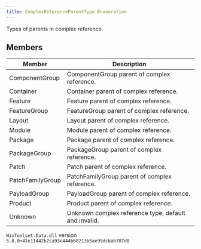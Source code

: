 ```yaml
---
title: ComplexReferenceParentType Enumeration
---
```

Types of parents in complex reference.
## Members
| Member | Description |
| ------ | ----------- |
| ComponentGroup | ComponentGroup parent of complex reference. |
| Container | Container parent of complex reference. |
| Feature | Feature parent of complex reference. |
| FeatureGroup | FeatureGroup parent of complex reference. |
| Layout | Layout parent of complex reference. |
| Module | Module parent of complex reference. |
| Package | Package parent of complex reference. |
| PackageGroup | PackageGroup parent of complex reference. |
| Patch | Patch parent of complex reference. |
| PatchFamilyGroup | PatchFamilyGroup parent of complex reference. |
| PayloadGroup | PayloadGroup parent of complex reference. |
| Product | Product parent of complex reference. |
| Unknown | Unknown complex reference type, default and invalid. |
`WixToolset.Data.dll` version `5.0.0+41e11442b2ca93e444b60213b5ae99dcbab787d8`
